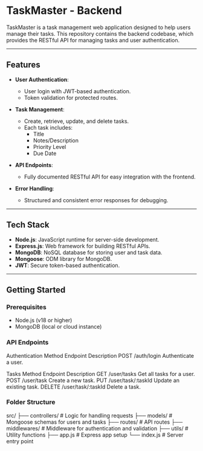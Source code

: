 # TaskMaster - Backend

TaskMaster is a task management web application designed to help users manage their tasks. This repository contains the backend codebase, which provides the RESTful API for managing tasks and user authentication.

---

## Features

- **User Authentication**:
  - User login with JWT-based authentication.
  - Token validation for protected routes.

- **Task Management**:
  - Create, retrieve, update, and delete tasks.
  - Each task includes:
    - Title
    - Notes/Description
    - Priority Level
    - Due Date

- **API Endpoints**:
  - Fully documented RESTful API for easy integration with the frontend.

- **Error Handling**:
  - Structured and consistent error responses for debugging.

---

## Tech Stack

- **Node.js**: JavaScript runtime for server-side development.
- **Express.js**: Web framework for building RESTful APIs.
- **MongoDB**: NoSQL database for storing user and task data.
- **Mongoose**: ODM library for MongoDB.
- **JWT**: Secure token-based authentication.

---

## Getting Started

### Prerequisites

- Node.js (v18 or higher)
- MongoDB (local or cloud instance)

### API Endpoints

Authentication
Method             Endpoint           Description
POST               /auth/login        Authenticate a user.

Tasks
Method             Endpoint           Description
GET                /user/tasks        Get all tasks for a user.
POST               /user/task         Create a new task.
PUT                /user/task/:taskId Update an existing task.
DELETE             /user/task/:taskId Delete a task.

### Folder Structure

src/
├── controllers/       # Logic for handling requests
├── models/            # Mongoose schemas for users and tasks
├── routes/            # API routes
├── middlewares/       # Middleware for authentication and validation
├── utils/             # Utility functions
├── app.js             # Express app setup
└── index.js          # Server entry point

